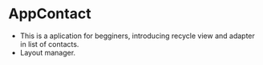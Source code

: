 # AppContact

- This is a aplication for begginers, introducing recycle view and adapter in list of contacts.
- Layout manager.
